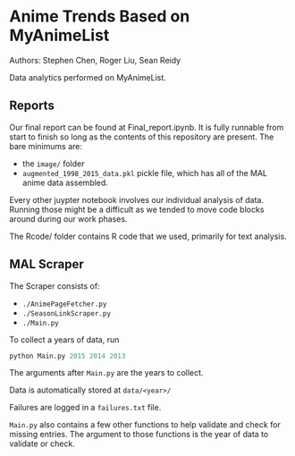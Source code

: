 # Anime Trends Based on MyAnimeList

Authors: Stephen Chen, Roger Liu, Sean Reidy

Data analytics performed on MyAnimeList.

## Reports
Our final report can be found at Final_report.ipynb. It is fully runnable from start to finish so long as the contents of this repository are present. The bare minimums are:

* the `image/` folder
* `augmented_1998_2015_data.pkl` pickle file, which has all of the MAL anime data assembled.

Every other juypter notebook involves our individual analysis of data. Running those might be a difficult as we tended to move code blocks around during our work phases.

The Rcode/ folder contains R code that we used, primarily for text analysis.
 
## MAL Scraper

The Scraper consists of:

* `./AnimePageFetcher.py`
* `./SeasonLinkScraper.py`
* `./Main.py`

To collect a years of data, run

```python
python Main.py 2015 2014 2013
```

The arguments after `Main.py` are the years to collect.

Data is automatically stored at `data/<year>/`

Failures are logged in a `failures.txt` file.

`Main.py` also contains a few other functions to help validate and check for missing entries. The argument to those functions is the year of data to validate or check.